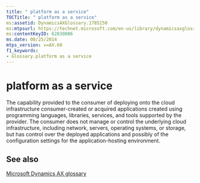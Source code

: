 ```yaml
---
title: " platform as a service"
TOCTitle: " platform as a service"
ms:assetid: DynamicsAXGlossary.1785150
ms:mtpsurl: https://technet.microsoft.com/en-us/library/dynamicsaxglossary.1785150(v=AX.60)
ms:contentKeyID: 62830086
ms.date: 08/25/2014
mtps_version: v=AX.60
f1_keywords:
- Glossary.platform as a service
---
```


# platform as a service

The capability provided to the consumer of deploying onto the cloud infrastructure consumer-created or acquired applications created using programming languages, libraries, services, and tools supported by the provider. The consumer does not manage or control the underlying cloud infrastructure, including network, servers, operating systems, or storage, but has control over the deployed applications and possibly of the configuration settings for the application-hosting environment.

## See also

[Microsoft Dynamics AX glossary](glossary/microsoft-dynamics-ax-glossary.md)

  


